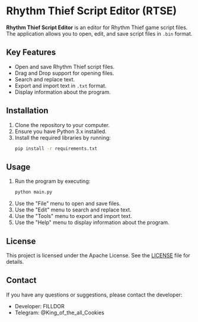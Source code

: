 # Rhythm Thief Script Editor (RTSE)

**Rhythm Thief Script Editor** is an editor for Rhythm Thief game script files. The application allows you to open, edit, and save script files in `.bin` format.

## Key Features

- Open and save Rhythm Thief script files.
- Drag and Drop support for opening files.
- Search and replace text.
- Export and import text in `.txt` format.
- Display information about the program.

## Installation

1. Clone the repository to your computer.
2. Ensure you have Python 3.x installed.
3. Install the required libraries by running:
   ```bash
   pip install -r requirements.txt
   ```

## Usage

1. Run the program by executing:
   ```bash
   python main.py
   ```
2. Use the "File" menu to open and save files.
3. Use the "Edit" menu to search and replace text.
4. Use the "Tools" menu to export and import text.
5. Use the "Help" menu to display information about the program.

## License

This project is licensed under the Apache License. See the [LICENSE](LICENSE) file for details.

## Contact

If you have any questions or suggestions, please contact the developer:
- Developer: FILLDOR
- Telegram: @King_of_the_all_Cookies
